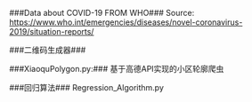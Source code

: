 ###Data about COVID-19 FROM WHO###
Source: https://www.who.int/emergencies/diseases/novel-coronavirus-2019/situation-reports/

###二维码生成器###

###XiaoquPolygon.py:###
基于高德API实现的小区轮廓爬虫

###回归算法###
Regression_Algorithm.py